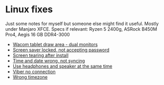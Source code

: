 # Linux fixes
Just some notes for myself but someone else might find it useful.
Mostly under Manjaro XFCE.
Specs if relevant: Ryzen 5 2400g, ASRock B450M Pro4, Aegis 16 GB DDR4-3000

- [Wacom tablet draw area - dual monitors](wacom_draw_area.md)
- [Screen saver locked, not accepting password](screen_saver_locked.md)
- [Screen tearing after install](manjaro_screen_tearing.md)
- [Time and date wrong, not syncing](time_date_wrong.md)
- [Use headphones and speaker at the same time](headphones_speaker.md)
- [Viber no connection](viber_no_connection.md)
- [Wrong timezone](Notes/wrong_timezone.md)
